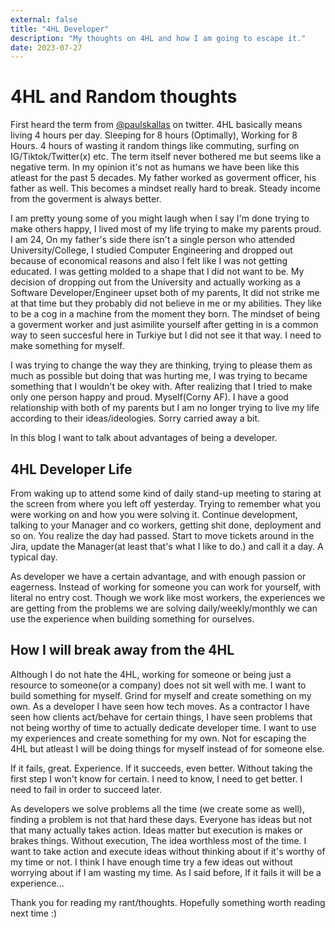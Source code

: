 ```yaml
---
external: false
title: "4HL Developer"
description: "My thoughts on 4HL and how I am going to escape it."
date: 2023-07-27
---
```


# 4HL and Random thoughts

First heard the term from [@paulskallas](https://twitter.com/PaulSkallas) on twitter. 4HL basically means living 4 hours per day. Sleeping for 8 hours (Optimally), Working for 8 Hours. 4 hours of wasting it random things like commuting, surfing on IG/Tiktok/Twitter(x) etc. The term itself never bothered me but seems like a negative term. In my opinion it's not as humans we have been like this atleast for the past 5 decades. My father worked as goverment officer, his father as well. This becomes a mindset really hard to break. Steady income from the goverment is always better.

I am pretty young some of you might laugh when I say I'm done trying to make others happy, I lived most of my life trying to make my parents proud. I am 24, On my father's side there isn't a single person who attended University/College, I studied Computer Engineering and dropped out because of economical reasons and also I felt like I was not getting educated. I was getting molded to a shape that I did not want to be. My decision of dropping out from the University and actually working as a Software Developer/Engineer upset both of my parents, It did not strike me at that time but they probably did not believe in me or my abilities. They like to be a cog in a machine from the moment they born. The mindset of being a goverment worker and just asimilite yourself after getting in is a common way to seen succesful here in Turkiye but I did not see it that way. I need to make something for myself.

I was trying to change the way they are thinking, trying to please them as much as possible but doing that was hurting me, I was trying to became something that I wouldn't be okey with. After realizing that I tried to make only one person happy and proud. Myself(Corny AF). I have a good relationship with both of my parents but I am no longer trying to live my life according to their ideas/ideologies. Sorry carried away a bit.

In this blog I want to talk about advantages of being a developer.

## 4HL Developer Life

From waking up to attend some kind of daily stand-up meeting to staring at the screen from where you left off yesterday. Trying to remember what you were working on and how you were solving it. Continue development, talking to your Manager and co workers, getting shit done, deployment and so on. You realize the day had passed. Start to move tickets around in the Jira, update the Manager(at least that's what I like to do.) and call it a day. A typical day.

As developer we have a certain advantage, and with enough passion or eagerness. Instead of working for someone you can work for yourself, with literal no entry cost. Though we work like most workers, the experiences we are getting from the problems we are solving daily/weekly/monthly we can use the experience when building something for ourselves.

## How I will break away from the 4HL

Although I do not hate the 4HL, working for someone or being just a resource to someone(or a company) does not sit well with me. I want to build something for myself. Grind for myself and create something on my own. As a developer I have seen how tech moves. As a contractor I have seen how clients act/behave for certain things, I have seen problems that not being worthy of time to actually dedicate developer time. I want to use my experiences and create something for my own. Not for escaping the 4HL but atleast I will be doing things for myself instead of for someone else.

If it fails, great. Experience. If it succeeds, even better. Without taking the first step I won't know for certain. I need to know, I need to get better. I need to fail in order to succeed later.

As developers we solve problems all the time (we create some as well), finding a problem is not that hard these days. Everyone has ideas but not that many actually takes action. Ideas matter but execution is makes or brakes things. Without execution, The idea worthless most of the time. I want to take action and execute ideas without thinking about if it's worthy of my time or not. I think I have enough time try a few ideas out without worrying about if I am wasting my time. As I said before, If it fails it will be a experience...

Thank you for reading my rant/thoughts. Hopefully something worth reading next time :)
